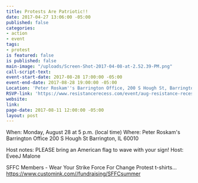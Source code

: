 ```yaml
---
title: Protests Are Patriotic!!
date: 2017-04-27 13:06:00 -05:00
published: false
categories:
- action
- event
tags:
- protest
is featured: false
is published: false
main-image: "/uploads/Screen-Shot-2017-04-08-at-2.52.39-PM.png"
call-script-text: 
event-start-date: 2017-08-28 17:00:00 -05:00
event-end-date: 2017-08-28 19:00:00 -05:00
Location: 'Peter Roskam''s Barrington Office, 200 S Hough St, Barrington, IL 60010 '
RSVP-link: 'https://www.resistancerecess.com/event/aug-resistance-recess-events/13733/signup/?akid=&zip=&source= '
website: 
link: 
page-date: 2017-08-11 12:00:00 -05:00
layout: post
---
```


When:
Monday, August 28 at 5 p.m. (local time)
Where:
Peter Roskam's Barrington Office
200 S Hough St
Barrington, IL 60010

Host notes:
PLEASE bring an American flag to wave with your sign!
Host:
EveeJ Malone

SFFC Members - Wear Your Strike Force For Change Protest t-shirts...  https://www.customink.com//fundraising/SFFCsummer 